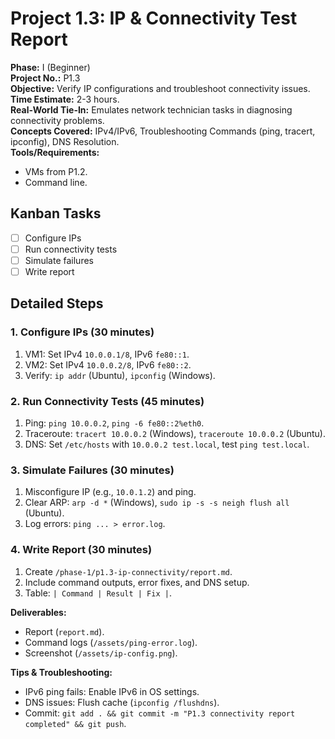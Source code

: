 # Project 1.3: IP & Connectivity Test Report

**Phase:** I (Beginner)  
**Project No.:** P1.3  
**Objective:** Verify IP configurations and troubleshoot connectivity issues.  
**Time Estimate:** 2-3 hours.  
**Real-World Tie-In:** Emulates network technician tasks in diagnosing connectivity problems.  
**Concepts Covered:** IPv4/IPv6, Troubleshooting Commands (ping, tracert, ipconfig), DNS Resolution.  
**Tools/Requirements:** 
- VMs from P1.2.
- Command line.

## Kanban Tasks
- [ ] Configure IPs
- [ ] Run connectivity tests
- [ ] Simulate failures
- [ ] Write report

## Detailed Steps

### 1. Configure IPs (30 minutes)
1. VM1: Set IPv4 `10.0.0.1/8`, IPv6 `fe80::1`.
2. VM2: Set IPv4 `10.0.0.2/8`, IPv6 `fe80::2`.
3. Verify: `ip addr` (Ubuntu), `ipconfig` (Windows).

### 2. Run Connectivity Tests (45 minutes)
1. Ping: `ping 10.0.0.2`, `ping -6 fe80::2%eth0`.
2. Traceroute: `tracert 10.0.0.2` (Windows), `traceroute 10.0.0.2` (Ubuntu).
3. DNS: Set `/etc/hosts` with `10.0.0.2 test.local`, test `ping test.local`.

### 3. Simulate Failures (30 minutes)
1. Misconfigure IP (e.g., `10.0.1.2`) and ping.
2. Clear ARP: `arp -d *` (Windows), `sudo ip -s -s neigh flush all` (Ubuntu).
3. Log errors: `ping ... > error.log`.

### 4. Write Report (30 minutes)
1. Create `/phase-1/p1.3-ip-connectivity/report.md`.
2. Include command outputs, error fixes, and DNS setup.
3. Table: `| Command | Result | Fix |`.

**Deliverables:** 
- Report (`report.md`).
- Command logs (`/assets/ping-error.log`).
- Screenshot (`/assets/ip-config.png`).

**Tips & Troubleshooting:** 
- IPv6 ping fails: Enable IPv6 in OS settings.
- DNS issues: Flush cache (`ipconfig /flushdns`).
- Commit: `git add . && git commit -m "P1.3 connectivity report completed" && git push`.